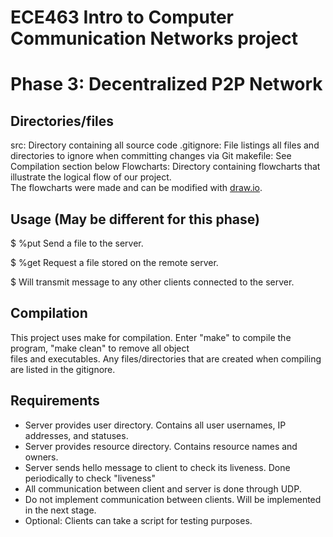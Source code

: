 # ECE463 Intro to Computer Communication Networks project
# Phase 3: Decentralized P2P Network

## Directories/files
src:        Directory containing all source code
.gitignore: File listings all files and directories to ignore when committing changes via Git
makefile:   See Compilation section below
Flowcharts: Directory containing flowcharts that illustrate the logical flow of our project.  
The flowcharts were made and can be modified with [draw.io](https://app.diagrams.net/).

## Usage (May be different for this phase)
$ %put <file name>
Send a file to the server.

$ %get <file name>
Request a file stored on the remote server.

$ <any plain text message>
Will transmit message to any other clients connected to the server.

## Compilation
This project uses make for compilation. Enter "make" to compile the program, "make clean" to remove all object  
files and executables. Any files/directories that are created when compiling are listed in the gitignore.

## Requirements
- Server provides user directory. Contains all user usernames, IP addresses, and statuses.
- Server provides resource directory. Contains resource names and owners.
- Server sends hello message to client to check its liveness. Done periodically to check "liveness"
- All communication between client and server is done through UDP.
- Do not implement communication between clients. Will be implemented in the next stage.
- Optional: Clients can take a script for testing purposes.

